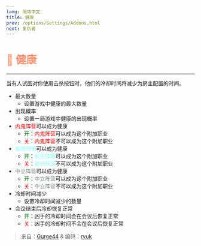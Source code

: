 ```yaml
---
lang: 简体中文
title: 健康
prev: /options/Settings/Addons.html
next: 复仇者
---
```


# <font color=#ff9876>🧪 <b>健康</b></font> <Badge text="Mixed" type="tip" vertical="middle"/>

***

当有人试图对你使用击杀按钮时，他们的冷却时间将减少为房主配置的时间。

- 最大数量
  - 设置游戏中健康的最大数量
- 出现概率
  - 设置一局游戏中健康的出现概率
- <font color=red>内鬼阵营</font>可以成为健康
  - <font color=green>开</font>：<font color=red>内鬼阵营</font>可以成为这个附加职业
  - <font color=red>关</font>：<font color=red>内鬼阵营</font>不可以成为这个附加职业
- <font color=#8cffff>船员阵营</font>可以成为健康
  - <font color=green>开</font>：<font color=#8cffff>船员阵营</font>可以成为这个附加职业
  - <font color=red>关</font>：<font color=#8cffff>船员阵营</font>不可以成为这个附加职业
- <font color=#7f8c8d>中立阵营</font>可以成为健康
  - <font color=green>开</font>：<font color=#7f8c8d>中立阵营</font>可以成为这个附加职业
  - <font color=red>关</font>：<font color=#7f8c8d>中立阵营</font>不可以成为这个附加职业
- 冷却时间减少
  - 设置冷却时间减少的数量
- 会议结束后冷却恢复正常
  - <font color=green>开</font>：凶手的冷却时间会在会议后恢复正常
  - <font color=red>关</font>：凶手的冷却时间不会在会议后恢复正常

> 来自：[Gurge44](#) & 编码：[ryuk](#)
